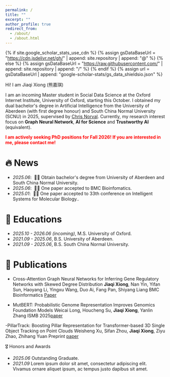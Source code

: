 ```yaml
---
permalink: /
title: ""
excerpt: ""
author_profile: true
redirect_from: 
  - /about/
  - /about.html
---
```


{% if site.google_scholar_stats_use_cdn %}
{% assign gsDataBaseUrl = "https://cdn.jsdelivr.net/gh/" | append: site.repository | append: "@" %}
{% else %}
{% assign gsDataBaseUrl = "https://raw.githubusercontent.com/" | append: site.repository | append: "/" %}
{% endif %}
{% assign url = gsDataBaseUrl | append: "google-scholar-stats/gs_data_shieldsio.json" %}

<span class='anchor' id='about-me'></span>

Hi! I am Jiaqi Xiong (熊嘉琪)

I am an incoming Master student in Social Data Science at the Oxford Internet Institute, University of Oxford, starting this October. I obtained my dual bachelor's degree in Artificial Intelligence from the University of Aberdeen (with first degree honour) and South China Normal University (SCNU) in 2025, supervised by [Chris Norval](http://cnorval.com/). Currently, my research interest focus on **Graph Neural Network**, **AI for Science** and **Trustworthy AI** (equivalent). 

<span style="color:red">**I am actively seeking PhD positions for Fall 2026! If you are interested in me, please contact me!**</span>


# 🔥 News
- *2025.06*: &nbsp;🎉🎉 Obtain bachelor's degree from University of Aberdeen and South China Normal University.
- *2025.06*: &nbsp;🎉🎉 One paper accepted to BMC Bioinfomatics. 
- *2025.01*: &nbsp;🎉🎉 One paper accepted to 33th conference on Intelligent Systems for Molecular Biology.. 


# 📖 Educations
- *2025.10 - 2026.06 (incoming)*, M.S. University of Oxford. 
- *2021.09 - 2025.06*, B.S. University of Aberdeen.
- *2021.09 - 2025.06*, B.S. South China Normal University.

# 📝 Publications 
- Cross-Attention Graph Neural Networks for Inferring Gene Regulatory Networks with Skewed Degree Distribution
**Jiaqi Xiong**, Nan Yin, Yifan Sun, Haoyang Li, Yingxu Wang, Duo Ai, Fang Pan, Shiyang Liang
BMC Bioinformatics  [Paper](https://bmcbioinformatics.biomedcentral.com/articles/10.1186/s12859-025-06186-1)

- MutBERT: Probabilistic Genome Representation Improves Genomics Foundation Models
Weicai Long, Houcheng Su, **Jiaqi Xiong**, Yanlin Zhang 
ISMB 2025[paper](https://www.biorxiv.org/content/10.1101/2025.01.23.634452v1)

-PillarTrack: Boosting Pillar Representation for Transformer-based 3D Single Object Tracking on Point Clouds
Weisheng Xu, Sifan Zhou, **Jiaqi Xiong**, Ziyu Zhao, Zhihang Yuan
Preprint [paper](https://arxiv.org/pdf/2404.07495?)


 🎖 Honors and Awards
- *2025.06* Outstanding Graduate. 
- *2021.09* Lorem ipsum dolor sit amet, consectetur adipiscing elit. Vivamus ornare aliquet ipsum, ac tempus justo dapibus sit amet. 
